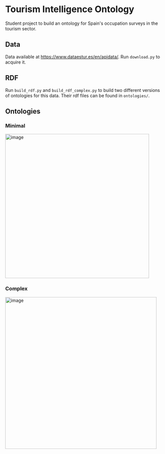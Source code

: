 # Tourism Intelligence Ontology
Student project to build an ontology for Spain's occupation surveys in the tourism sector.

## Data
Data available at https://www.dataestur.es/en/apidata/.
Run `download.py` to acquire it.

## RDF
Run `build_rdf.py` and `build_rdf_complex.py` to build two different versions of ontologies for this data.
Their rdf files can be found in `ontologies/`.

## Ontologies
### Minimal
<img width="457" alt="image" src="https://user-images.githubusercontent.com/26314093/141144076-c09885f0-9c2c-40ef-96ff-539c1700f091.png">

### Complex
<img width="481" alt="image" src="https://user-images.githubusercontent.com/26314093/141144132-6289dc4d-ebd0-4c4a-b6a4-6e6f78c8b5d5.png">
